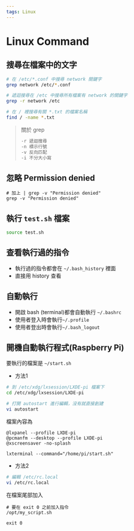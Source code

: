 ```yaml
---
tags: Linux
---
```

# Linux Command

## 搜尋在檔案中的文字
```bash
# 在 /etc/*.conf 中搜尋 network 關鍵字
grep network /etc/*.conf

# 遞迴搜尋在 /etc 中搜尋所有檔案有 network 的關鍵字
grep -r network /etc

# 在 / 裡搜尋有關 *.txt 的檔案名稱
find / -name *.txt
```
> 關於 grep
> ```bash
> -r 遞迴搜尋
> -n 標示行號
> -v 反向匹配
> -i 不分大小寫
> ```


## 忽略 Permission denied
```
# 加上 | grep -v "Permission denied"
grep -v "Permission denied"
```

## 執行 ```test.sh``` 檔案
```bash
source test.sh
```

## 查看執行過的指令
+ 執行過的指令都會在 ```~/.bash_history``` 裡面
+ 直接用 history 查看

## 自動執行
+ 開啟 bash (terminal)都會自動執行 ```~/.bashrc```
+ 使用者登入時會執行```~/.profile```
+ 使用者登出時會執行```~/.bash_logout```


## 開機自動執行程式(Raspberry Pi)
要執行的檔案是 ```~/start.sh```

+ 方法1
```bash
# 到 /etc/xdg/lxsession/LXDE-pi 檔案下
cd /etc/xdg/lxsession/LXDE-pi

# 打開 autostart 進行編輯，沒有就直接創建
vi autostart
```

檔案內容為
```bash=
@lxpanel --profile LXDE-pi
@pcmanfm --desktop --profile LXDE-pi
@xscreensaver -no-splash

lxterminal --command="/home/pi/start.sh"
```

+ 方法2
```bash
# 編輯 /etc/rc.local
vi /etc/rc.local
```
在檔案尾部加入
```bash=
# 要在 exit 0 之前加入指令
/opt/my_script.sh

exit 0
```

